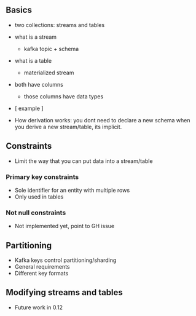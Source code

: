 ##  Basics

- two collections: streams and tables
- what is a stream
  - kafka topic + schema
- what is a table
  - materialized stream
- both have columns
  - those columns have data types

- [ example ]

- How derivation works: you dont need to declare a new schema when you derive a new stream/table, its implicit.

## Constraints

- Limit the way that you can put data into a stream/table

### Primary key constraints

- Sole identifier for an entity with multiple rows
- Only used in tables

### Not null constraints

- Not implemented yet, point to GH issue

## Partitioning

- Kafka keys control partitioning/sharding
- General requirements
- Different key formats

## Modifying streams and tables

- Future work in 0.12